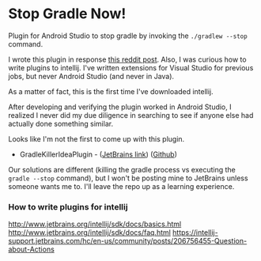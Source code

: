 Stop Gradle Now!
================

Plugin for Android Studio to stop gradle by invoking the `./gradlew --stop` command.

I wrote this plugin in response [this reddit post](https://www.reddit.com/r/androiddev/comments/48x000/literally_the_only_dev_environment_incapable_of/). Also, I was curious how to write plugins to intellij. I've written extensions for Visual Studio for previous jobs, but never Android Studio (and never in Java).

As a matter of fact, this is the first time I've downloaded intellij.

After developing and verifying the plugin worked in Android Studio, I realized I never did my due diligence in searching to see if anyone else had actually done something similar.

Looks like I'm not the first to come up with this plugin.

* GradleKillerIdeaPlugin - ([JetBrains link](https://plugins.jetbrains.com/plugin/7794?pr=idea)) ([Github](https://github.com/KanbanApps/GradleKillerIdeaPlugin))

Our solutions are different (killing the gradle process vs executing the `gradle --stop` command), but I won't be posting mine to JetBrains unless someone wants me to. I'll leave the repo up as a learning experience.

### How to write plugins for intellij
http://www.jetbrains.org/intellij/sdk/docs/basics.html
http://www.jetbrains.org/intellij/sdk/docs/faq.html
https://intellij-support.jetbrains.com/hc/en-us/community/posts/206756455-Question-about-Actions
